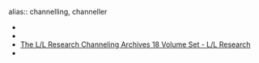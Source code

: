 alias:: channelling, channeller

-
-
- [The L/L Research Channeling Archives 18 Volume Set - L/L Research](https://www.llresearch.org/library/the-channeling-archives-18-volume-set)
-